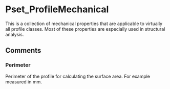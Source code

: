 # Pset_ProfileMechanical

This is a collection of mechanical properties that are applicable to virtually all profile classes. Most of these properties are especially used in structural analysis.
<!-- end of short definition -->

## Comments

### Perimeter

Perimeter of the profile for calculating the surface area. For example measured in mm.

